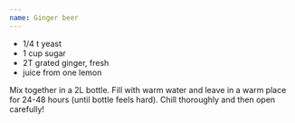 ```yaml
---
name: Ginger beer
---
```


* 1/4 t yeast
* 1 cup sugar
* 2T grated ginger, fresh
* juice from one lemon

Mix together in a 2L bottle.  Fill with warm water and leave in a warm place for 24-48 hours (until bottle feels hard).  Chill thoroughly and then open carefully!

